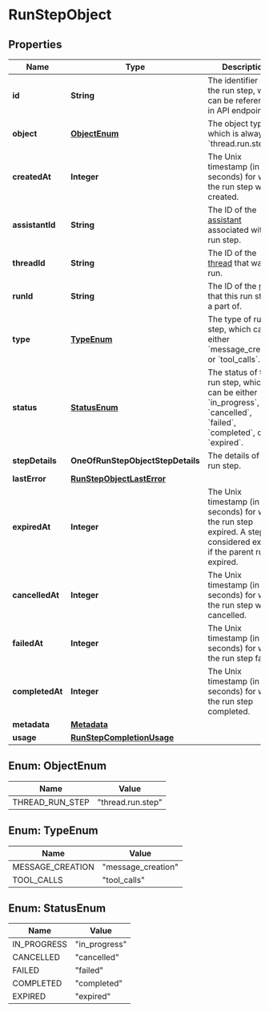 # RunStepObject

## Properties
Name | Type | Description | Notes
------------ | ------------- | ------------- | -------------
**id** | **String** | The identifier of the run step, which can be referenced in API endpoints. | 
**object** | [**ObjectEnum**](#ObjectEnum) | The object type, which is always &#x60;thread.run.step&#x60;. | 
**createdAt** | **Integer** | The Unix timestamp (in seconds) for when the run step was created. | 
**assistantId** | **String** | The ID of the [assistant](/docs/api-reference/assistants) associated with the run step. | 
**threadId** | **String** | The ID of the [thread](/docs/api-reference/threads) that was run. | 
**runId** | **String** | The ID of the [run](/docs/api-reference/runs) that this run step is a part of. | 
**type** | [**TypeEnum**](#TypeEnum) | The type of run step, which can be either &#x60;message_creation&#x60; or &#x60;tool_calls&#x60;. | 
**status** | [**StatusEnum**](#StatusEnum) | The status of the run step, which can be either &#x60;in_progress&#x60;, &#x60;cancelled&#x60;, &#x60;failed&#x60;, &#x60;completed&#x60;, or &#x60;expired&#x60;. | 
**stepDetails** | **OneOfRunStepObjectStepDetails** | The details of the run step. | 
**lastError** | [**RunStepObjectLastError**](RunStepObjectLastError.md) |  | 
**expiredAt** | **Integer** | The Unix timestamp (in seconds) for when the run step expired. A step is considered expired if the parent run is expired. | 
**cancelledAt** | **Integer** | The Unix timestamp (in seconds) for when the run step was cancelled. | 
**failedAt** | **Integer** | The Unix timestamp (in seconds) for when the run step failed. | 
**completedAt** | **Integer** | The Unix timestamp (in seconds) for when the run step completed. | 
**metadata** | [**Metadata**](Metadata.md) |  | 
**usage** | [**RunStepCompletionUsage**](RunStepCompletionUsage.md) |  | 

<a name="ObjectEnum"></a>
## Enum: ObjectEnum
Name | Value
---- | -----
THREAD_RUN_STEP | &quot;thread.run.step&quot;

<a name="TypeEnum"></a>
## Enum: TypeEnum
Name | Value
---- | -----
MESSAGE_CREATION | &quot;message_creation&quot;
TOOL_CALLS | &quot;tool_calls&quot;

<a name="StatusEnum"></a>
## Enum: StatusEnum
Name | Value
---- | -----
IN_PROGRESS | &quot;in_progress&quot;
CANCELLED | &quot;cancelled&quot;
FAILED | &quot;failed&quot;
COMPLETED | &quot;completed&quot;
EXPIRED | &quot;expired&quot;
